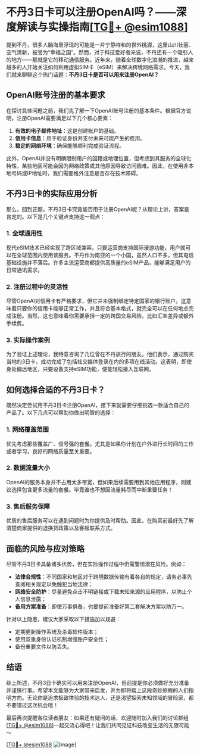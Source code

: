 # 不丹3日卡可以注册OpenAI吗？——深度解读与实操指南[[TG💪+ @esim1088](https://t.me/s/esim1088)]

提到不丹，很多人脑海里浮现的可能是一片宁静祥和的世外桃源，这里山川壮丽、空气清新，被誉为“幸福之国”。然而，对于科技爱好者来说，不丹还有一个吸引人的地方——那就是它的移动通信服务。近年来，随着全球数字化浪潮的推进，越来越多的人开始关注如何利用虚拟SIM卡（eSIM）来解决跨境网络需求。今天，我们就来聊聊这个热门话题：**不丹3日卡是否可以用来注册OpenAI？**

## OpenAI账号注册的基本要求

在探讨具体问题之前，我们先了解一下OpenAI账号注册的基本条件。根据官方说明，注册OpenAI需要满足以下几个核心要素：

1. **有效的电子邮件地址**：这是创建账户的基础。
2. **信用卡信息**：用于验证身份并支付未来可能产生的费用。
3. **稳定的网络环境**：确保能够顺利完成验证流程。

此外，OpenAI并没有明确限制用户的国籍或地理位置，但考虑到其服务的全球化特性，某些地区可能会因为网络政策或其他原因导致访问困难。因此，在使用非本地号码或IP地址时，我们需要格外注意是否存在技术障碍。

## 不丹3日卡的实际应用分析

那么，回到正题，不丹3日卡究竟能否用于注册OpenAI呢？从理论上讲，答案是肯定的。以下是几个关键点支持这一观点：

### 1. 全球通用性
现代eSIM技术已经实现了跨区域兼容，只要运营商支持国际漫游功能，用户就可以在全球范围内使用该服务。不丹作为南亚的一个小国，虽然人口不多，但其电信基础设施并不落后。许多主流运营商都提供高质量的eSIM产品，能够满足用户的日常通讯需求。

### 2. 注册过程中的灵活性
尽管OpenAI对信用卡有严格要求，但它并未强制绑定特定国家的银行账户。这意味着只要你的信用卡能够正常工作，并且符合基本格式，就完全可以在任何地点完成注册。当然，这也意味着你需要承担一定的跨国交易风险，比如汇率差异或额外手续费。

### 3. 实际操作案例
为了验证上述理论，我特意咨询了几位曾在不丹旅行的朋友。他们表示，通过购买当地的3日卡，成功完成了包括社交媒体登录在内的多项在线活动。这表明，即使身处偏远地区，只要设备支持eSIM功能，便能轻松接入互联网。

## 如何选择合适的不丹3日卡？

既然决定尝试用不丹3日卡注册OpenAI，接下来就需要仔细挑选一款适合自己的产品了。以下几点可以帮助你做出明智的选择：

### 1. 网络覆盖范围
优先考虑那些覆盖广、信号强的套餐。尤其是如果你计划在户外进行长时间的工作或者学习，良好的网络质量至关重要。

### 2. 数据流量大小
OpenAI的服务本身并不占用太多带宽，但如果后续需要用到其他应用程序，则建议选择包含更多流量的套餐。毕竟谁也不想因流量耗尽而中断重要任务！

### 3. 售后服务保障
优质的售后服务可以在遇到问题时为你提供及时帮助。因此，在购买前最好先了解清楚商家提供的退换货政策以及客服联系方式。

## 面临的风险与应对策略

尽管不丹3日卡具备诸多优势，但在实际操作过程中仍需警惕潜在风险。例如：

- **法律合规性**：不同国家和地区对于跨境数据传输有着各自的规定，请务必事先查阅相关规定以免触犯当地法律；
- **网络安全防护**：尽量避免点击不明链接或下载未知来源的应用程序，以防止个人信息泄露；
- **备用方案准备**：即使万事俱备，也要提前准备好第二套解决方案以防万一。

针对以上隐患，建议大家采取以下措施加以规避：
- 定期更新操作系统及杀毒软件版本；
- 使用双重身份认证机制增强账户安全性；
- 备份重要文件以防丢失。

## 结语

综上所述，不丹3日卡确实可以用来注册OpenAI，但前提是你必须做好充分准备并谨慎行事。希望本文能够为大家带来启发，并为即将踏上这段奇妙旅程的人们指明方向。无论你是追求极致体验的技术达人，还是渴望探索未知领域的冒险家，都不要错过这次机会哦！

最后再次提醒各位读者朋友：如果还有疑问的话，欢迎随时加入我们的讨论群组[[TG💪+ @esim1088](https://t.me/s/esim1088)]一起交流心得吧！让我们共同见证科技改变生活的无限可能～

[[TG💪+ @esim1088](https://t.me/s/esim1088) ![Image](https://i.postimg.cc/4NQfJmqS/Snipaste-2025-05-13-00-14-12.png)]